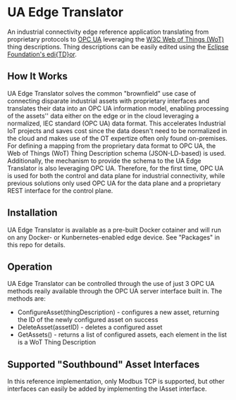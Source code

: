 # UA Edge Translator
An industrial connectivity edge reference application translating from proprietary protocols to [OPC UA](https://opcfoundation.org/) leveraging the [W3C Web of Things (WoT)](https://www.w3.org/WoT/) thing descriptions. Thing descriptions can be easily edited using the [Eclipse Foundation's edi{TD}or](https://eclipse.github.io/editdor/).

## How It Works

UA Edge Translator solves the common "brownfield" use case of connecting disparate industrial assets with proprietary interfaces and translates their data into an OPC UA information model, enabling processing of the assets'' data either on the edge or in the cloud leveraging a normalized, IEC standard (OPC UA) data format. This accelerates Industrial IoT projects and saves cost since the data doesn't need to be normalized in the cloud and makes use of the OT expertize often only found on-premises. For defining a mapping from the proprietary data format to OPC UA, the Web of Things (WoT) Thing Description schema (JSON-LD-based) is used. Additionally, the mechanism to provide the schema to the UA Edge Translator is also leveraging OPC UA. Therefore, for the first time, OPC UA is used for both the control and data plane for industrial connectivity, while previous solutions only used OPC UA for the data plane and a proprietary REST interface for the control plane.

## Installation

UA Edge Translator is available as a pre-built Docker cotainer and will run on any Docker- or Kunbernetes-enabled edge device. See "Packages" in this repo for details.

## Operation

UA Edge Translator can be controlled through the use of just 3 OPC UA methods reaily available through the OPC UA server interface built in. The methods are:

* ConfigureAsset(thingDescription) - configures a new asset, returning the ID of the newly configured asset on success
* DeleteAsset(assetID) - deletes a configured asset
* GetAssets() - returns a list of configured assets, each element in the list is a WoT Thing Description

## Supported "Southbound" Asset Interfaces

In this reference implementation, only Modbus TCP is supported, but other interfaces can easily be added by implementing the IAsset interface.
